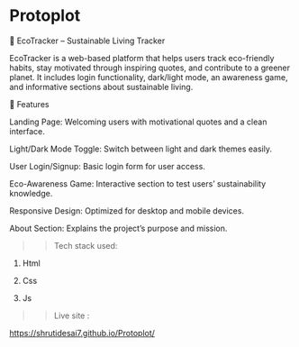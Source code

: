 # Protoplot

🌿 EcoTracker – Sustainable Living Tracker

EcoTracker is a web-based platform that helps users track eco-friendly habits, stay motivated through inspiring quotes, and contribute to a greener planet.
It includes login functionality, dark/light mode, an awareness game, and informative sections about sustainable living.

🌱 Features

Landing Page: Welcoming users with motivational quotes and a clean interface.

Light/Dark Mode Toggle: Switch between light and dark themes easily.

User Login/Signup: Basic login form for user access.

Eco-Awareness Game: Interactive section to test users’ sustainability knowledge.

Responsive Design: Optimized for desktop and mobile devices.

About Section: Explains the project’s purpose and mission.

>> Tech stack used:

1. Html

2. Css

3. Js

>> Live site :

https://shrutidesai7.github.io/Protoplot/
